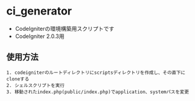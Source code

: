 ci_generator
============

* CodeIgniterの環境構築用スクリプトです
* CodeIgniter 2.0.3用

## 使用方法

~~~
1. codeigniterのルートディレクトリにscriptsディレクトリを作成し、その直下にcloneする
2. シェルスクリプトを実行
3. 移動されたindex.php(public/index.php)でapplication、systemパスを変更
~~~
